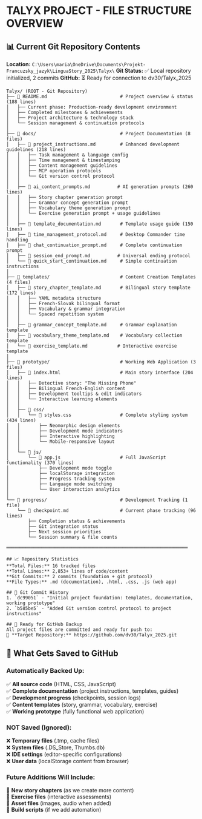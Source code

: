 # TALYX PROJECT - FILE STRUCTURE OVERVIEW

## 📊 Current Git Repository Contents
**Location:** `C:\Users\maria\OneDrive\Documents\Projekt-Francuzsky_jazyk\LinguaStory_2025\Talyx\`
**Git Status:** ✅ Local repository initialized, 2 commits
**GitHub:** ⏳ Ready for connection to dv30/Talyx_2025

```
Talyx/ (ROOT - Git Repository)
├── 📄 README.md                           # Project overview & status (188 lines)
│   ├── Current phase: Production-ready development environment
│   ├── Completed milestones & achievements
│   ├── Project architecture & technology stack  
│   └── Session management & continuation protocols
│
├── 📁 docs/                               # Project Documentation (8 files)
│   ├── 📄 project_instructions.md         # Enhanced development guidelines (218 lines)
│   │   ├── Task management & language config
│   │   ├── Time management & timestamping
│   │   ├── Content management guidelines
│   │   ├── MCP operation protocols
│   │   └── Git version control protocol
│   │
│   ├── 📄 ai_content_prompts.md          # AI generation prompts (260 lines)
│   │   ├── Story chapter generation prompt
│   │   ├── Grammar concept generation prompt
│   │   ├── Vocabulary theme generation prompt
│   │   └── Exercise generation prompt + usage guidelines
│   │
│   ├── 📄 template_documentation.md       # Template usage guide (150 lines)
│   ├── 📄 time_management_protocol.md     # Desktop Commander time handling
│   ├── 📄 chat_continuation_prompt.md     # Complete continuation prompt
│   ├── 📄 session_end_prompt.md          # Universal ending protocol
│   └── 📄 quick_start_continuation.md     # Simple continuation instructions
│
├── 📁 templates/                          # Content Creation Templates (4 files)
│   ├── 📄 story_chapter_template.md       # Bilingual story template (172 lines)
│   │   ├── YAML metadata structure
│   │   ├── French-Slovak bilingual format
│   │   ├── Vocabulary & grammar integration
│   │   └── Spaced repetition system
│   │
│   ├── 📄 grammar_concept_template.md     # Grammar explanation template
│   ├── 📄 vocabulary_theme_template.md    # Vocabulary collection template
│   └── 📄 exercise_template.md           # Interactive exercise template
│
├── 📁 prototype/                          # Working Web Application (3 files)
│   ├── 📄 index.html                      # Main story interface (204 lines)
│   │   ├── Detective story: "The Missing Phone"
│   │   ├── Bilingual French-English content
│   │   ├── Development tooltips & edit indicators
│   │   └── Interactive learning elements
│   │
│   ├── 📁 css/
│   │   └── 📄 styles.css                  # Complete styling system (434 lines)
│   │       ├── Neomorphic design elements
│   │       ├── Development mode indicators
│   │       ├── Interactive highlighting
│   │       └── Mobile-responsive layout
│   │
│   └── 📁 js/
│       └── 📄 app.js                      # Full JavaScript functionality (370 lines)
│           ├── Development mode toggle
│           ├── localStorage integration
│           ├── Progress tracking system
│           ├── Language mode switching
│           └── User interaction analytics
│
└── 📁 progress/                           # Development Tracking (1 file)
    └── 📄 checkpoint.md                   # Current phase tracking (96 lines)
        ├── Completion status & achievements
        ├── Git integration status
        ├── Next session priorities
        └── Session summary & file counts

═══════════════════════════════════════════════════════════════════

## 📈 Repository Statistics
**Total Files:** 16 tracked files
**Total Lines:** 2,853+ lines of code/content
**Git Commits:** 2 commits (foundation + git protocol)
**File Types:** .md (documentation), .html, .css, .js (web app)

## 🔄 Git Commit History
1. `dc99051` - "Initial project foundation: templates, documentation, working prototype"
2. `b585be5` - "Added Git version control protocol to project instructions"

## 🎯 Ready for GitHub Backup
All project files are committed and ready for push to:
📍 **Target Repository:** https://github.com/dv30/Talyx_2025.git
```

## 💾 What Gets Saved to GitHub

### Automatically Backed Up:
✅ **All source code** (HTML, CSS, JavaScript)  
✅ **Complete documentation** (project instructions, templates, guides)  
✅ **Development progress** (checkpoints, session logs)  
✅ **Content templates** (story, grammar, vocabulary, exercise)  
✅ **Working prototype** (fully functional web application)

### NOT Saved (Ignored):
❌ **Temporary files** (.tmp, cache files)  
❌ **System files** (.DS_Store, Thumbs.db)  
❌ **IDE settings** (editor-specific configurations)  
❌ **User data** (localStorage content from browser)

### Future Additions Will Include:
📝 **New story chapters** (as we create more content)  
📝 **Exercise files** (interactive assessments)  
📝 **Asset files** (images, audio when added)  
📝 **Build scripts** (if we add automation)
